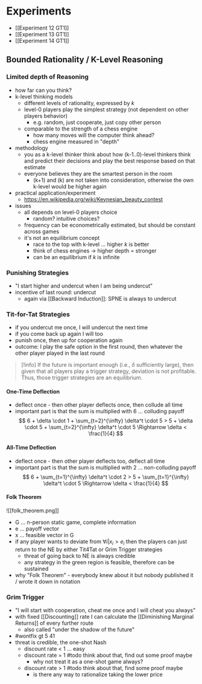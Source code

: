 # Experiments
- [[Experiment 12 GT1]]
- [[Experiment 13 GT1]]
- [[Experiment 14 GT1]]

## Bounded Rationality / K-Level Reasoning
### Limited depth of Reasoning
- how far can you think?
- k-level thinking models
	- different levels of rationality, expressed by $k$
	- level-0 players play the simplest strategy (not dependent on other players behavior)
		- e.g. random, just cooperate, just copy other person
	- comparable to the strength of a chess engine
		- how many moves will the computer think ahead?
		- chess engine measured in "depth"
- methodology
	- you as a k-level thinker think about how (k-1..0)-level thinkers think and predict their decisions and play the best response based on that estimate
	- everyone believes they are the smartest person in the room
		- (k+1) and (k) are not taken into consideration, otherwise the own k-level would be higher again
- practical application/experiment
	- https://en.wikipedia.org/wiki/Keynesian_beauty_contest
- issues
	- all depends on level-0 players choice
		- random? intuitive choices? 
	- frequency can be econometrically estimated, but should be constant across games
	- it's not an equilibrium concept
		- race to the top with k-level ... higher $k$ is better
		- think of chess engines -> higher depth = stronger
		- can be an equilibrium if $k$ is infinite

### Punishing Strategies
- "I start higher and undercut when I am being undercut"
- incentive of last round: undercut
	- again via [[Backward Induction]]: SPNE is always to undercut

### Tit-for-Tat Strategies
- if you undercut me once, I will undercut the next time
- if you come back up again I will too
- punish once, then up for cooperation again
- outcome: I play the safe option in the first round, then whatever the other player played in the last round

>[!info]
>If the future is important enough (i.e., $\delta$ sufficiently large), then given that all players play a trigger strategy, deviation is not profitable. Thus, those trigger strategies are an equilibrium.

#### One-Time Deflection
  - deflect once - then other player deflects once, then collude all time
  - important part is that the sum is multiplied with 6 ... colluding payoff
  $$ 
  6 + \delta \cdot 1 + \sum_{t=2}^{\infty} \delta^t \cdot 5 > 5 + \delta \cdot 5 + \sum_{t=2}^{\infty} \delta^t \cdot 5 \Rightarrow \delta < \frac{1}{4} 
  $$

#### All-Time Deflection
- deflect once - then other player deflects too, deflect all time
- important part is that the sum is multiplied with 2 ... non-colluding payoff
  $$ 
  6 + \sum_{t=1}^{\infty} \delta^t \cdot 2 > 5 + \sum_{t=1}^{\infty} \delta^t \cdot 5 \Rightarrow \delta < \frac{1}{4} 
  $$

#### Folk Theorem
![[folk_theorem.png]]
- G ... n-person static game, complete information
- e ... payoff vector
- x ... feasible vector in G
- if any player wants to deviate from $\forall i | x_{i} > e_{i}$ then the players can just return to the NE by either Tit4Tat or Grim Trigger strategies
	- threat of going back to NE is always credible
	- any strategy in the green region is feasible, therefore can be sustained
- why "Folk Theorem" - everybody knew about it but nobody published it / wrote it down in notation

### Grim Trigger
- "I will start with cooperation, cheat me once and I will cheat you always"
- with fixed [[Discounting]] rate I can calculate the [[Diminishing Marginal Returns]] of every further route
	- also called "under the shadow of the future"
- #wontfix gt 5 41
- threat is credible, the one-shot Nash
	- discount rate < 1 ... easy
	- discount rate = 1 #todo think about that, find out some proof maybe
		- why not treat it as a one-shot game always?
	- discount rate > 1 #todo think about that, find some proof maybe
		- is there any way to rationalize taking the lower price
